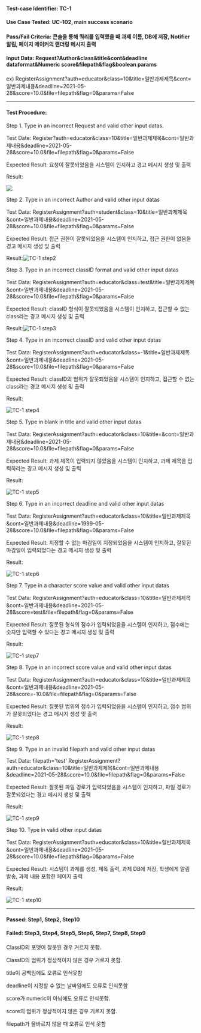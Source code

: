 #### Test-case Identifier: TC-1

#### Use Case Tested: UC-102, main success scenario

#### Pass/Fail Criteria: 콘솔을 통해 쿼리를 입력했을 때 과제 이름, DB에 저장, Notifier 알림, 페이지 메이커의 랜더링 메시지 출력

#### Input Data: Request?Author&class&title&cont&deadline dataformat&Numeric score&filepath&flag&boolean params

ex) RegisterAssignment?auth=educator&class=10&title=일반과제제목&cont=일반과제내용&deadline=2021-05-28&score=10.0&file=filepath&flag=0&params=False

------

#### Test Procedure:

Step 1. Type in an incorrect Request and valid other input datas.

Test Date:  Register?auth=educator&class=10&title=일반과제제목&cont=일반과제내용&deadline=2021-05-28&score=10.0&file=filepath&flag=0&params=False

Expected Result:  요청이 잘못되었음을 시스템이 인지하고 경고 메시지 생성 및 출력

Result:

![](https://user-images.githubusercontent.com/51692363/120153597-e10b6480-c229-11eb-8f7b-a08049e4d011.JPG)

Step 2. Type in an incorrect Author and  valid other input datas

Test Data: RegisterAssignment?auth=student&class=10&title=일반과제제목&cont=일반과제내용&deadline=2021-05-28&score=10.0&file=filepath&flag=0&params=False

Expected Result: 접근 권한이 잘못되었음을 시스템이 인지하고, 접근 권한이 없음을 경고 메시지 생성 및 출력

Result:![TC-1 step2](https://user-images.githubusercontent.com/51692363/120153610-e5d01880-c229-11eb-9d62-8a31c08a049a.JPG)

Step 3. Type in an incorrect classID format and  valid other input datas

Test Data: RegisterAssignment?auth=educator&class=test&title=일반과제제목&cont=일반과제내용&deadline=2021-05-28&score=10.0&file=filepath&flag=0&params=False

Expected Result: classID 형식이 잘못되었음을 시스템이 인지하고, 접근할 수 없는 class라는 경고 메시지 생성 및 출력

Result:![TC-1 step3](https://user-images.githubusercontent.com/51692363/120153613-e7014580-c229-11eb-9fd9-5a04de583368.JPG)

Step 4. Type in an incorrect classID and  valid other input datas

Test Data: RegisterAssignment?auth=educator&class=-1&title=일반과제제목&cont=일반과제내용&deadline=2021-05-28&score=10.0&file=filepath&flag=0&params=False

Expected Result: classID의 범위가 잘못되었음을 시스템이 인지하고, 접근할 수 없는 class라는 경고 메시지 생성 및 출력

Result:

![TC-1 step4](https://user-images.githubusercontent.com/51692363/120153615-e7014580-c229-11eb-920f-a7e32a8a1c15.JPG)

Step 5. Type in blank in title and  valid other input datas

Test Data: RegisterAssignment?auth=educator&class=10&title=&cont=일반과제내용&deadline=2021-05-28&score=10.0&file=filepath&flag=0&params=False

Expected Result: 과제 제목이 입력되지 않았음을 시스템이 인지하고, 과제 제목을 입력하라는 경고 메시지 생성 및 출력

Result:

![TC-1 step5](https://user-images.githubusercontent.com/51692363/120153616-e799dc00-c229-11eb-905e-03dbc884e21a.JPG)

Step 6. Type in an incorrect deadline and  valid other input datas

Test Data: RegisterAssignment?auth=educator&class=10&title=일반과제제목&cont=일반과제내용&deadline=1999-05-28&score=10.0&file=filepath&flag=0&params=False

Expected Result: 지정할 수 없는 마감일이 지정되었음을 시스템이 인지하고, 잘못된 마감일이 입력되었다는 경고 메시지 생성 및 출력

Result:

![TC-1 step6](https://user-images.githubusercontent.com/51692363/120153617-e799dc00-c229-11eb-9ff0-0159dac7f0ba.JPG)

Step 7. Type in a character score value and  valid other input datas

Test Data: RegisterAssignment?auth=educator&class=10&title=일반과제제목&cont=일반과제내용&deadline=2021-05-28&score=test&file=filepath&flag=0&params=False

Expected Result: 잘못된 형식의 점수가 입력되었음을 시스템이 인지하고, 점수에는 숫자만 입력할 수 있다는 경고 메시지 생성 및 출력

Result:

![TC-1 step7](https://user-images.githubusercontent.com/51692363/120153618-e8327280-c229-11eb-9e7b-3d1c44be9b4e.JPG)

Step 8. Type in an incorrect score value and  valid other input datas

Test Data: RegisterAssignment?auth=educator&class=10&title=일반과제제목&cont=일반과제내용&deadline=2021-05-28&score=-10.0&file=filepath&flag=0&params=False

Expected Result: 잘못된 범위의 점수가 입력되었음을 시스템이 인지하고, 점수 범위가 잘못되었다는 경고 메시지 생성 및 출력

Result:

![TC-1 step8](https://user-images.githubusercontent.com/51692363/120153619-e8327280-c229-11eb-8378-b009c39685db.JPG)

Step 9. Type in an invalid filepath and  valid other input datas

Test Data: filepath='test'
	 RegisterAssignment?auth=educator&class=10&title=일반과제제목&cont=일반과제내용&deadline=2021-05-28&score=10.0&file=filepath&flag=0&params=False

Expected Result: 잘못된 파일 경로가 입력되었음을 시스템이 인지하고, 파일 경로가 잘못되었다는 경고 메시지 생성 및 출력

Result:

![TC-1 step9](https://user-images.githubusercontent.com/51692363/120153621-e8cb0900-c229-11eb-9f93-3b5de53f51bb.JPG)

Step 10. Type in valid other input datas

Test Data: RegisterAssignment?auth=educator&class=10&title=일반과제제목&cont=일반과제내용&deadline=2021-05-28&score=10.0&file=filepath&flag=0&params=False

Expected Result: 시스템이 과제를 생성, 제목 출력, 과제 DB에 저장, 학생에게 알림 발송, 과제 내용 포함한 페이지 출력

Result:

![TC-1 step10](https://user-images.githubusercontent.com/51692363/120153626-e9fc3600-c229-11eb-91bb-e895caa20317.JPG)

------

#### Passed: Step1, Step2, Step10

#### Failed: Step3, Step4, Step5, Step6, Step7, Step8, Step9

ClassID의 포맷이 잘못된 경우 거르지 못함. 

ClassID의 범위가 정상적이지 않은 경우 거르지 못함.

title이 공백임에도 오류로 인식못함

deadline이 지정할 수 없는 날짜임에도 오류로 인식못함

score가 numeric이 아님에도 오류로 인식못함.

score의 범위가 정상적이지 않은 경우 거르지 못함.

filepath가 올바르지 않을 때 오류로 인식 못함

